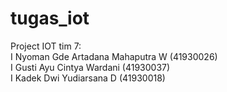 # tugas_iot

Project IOT tim 7:<br>
I Nyoman Gde Artadana Mahaputra W (41930026)<br>
I Gusti Ayu Cintya Wardani (41930037)<br>
I Kadek Dwi Yudiarsana D (41930018)
